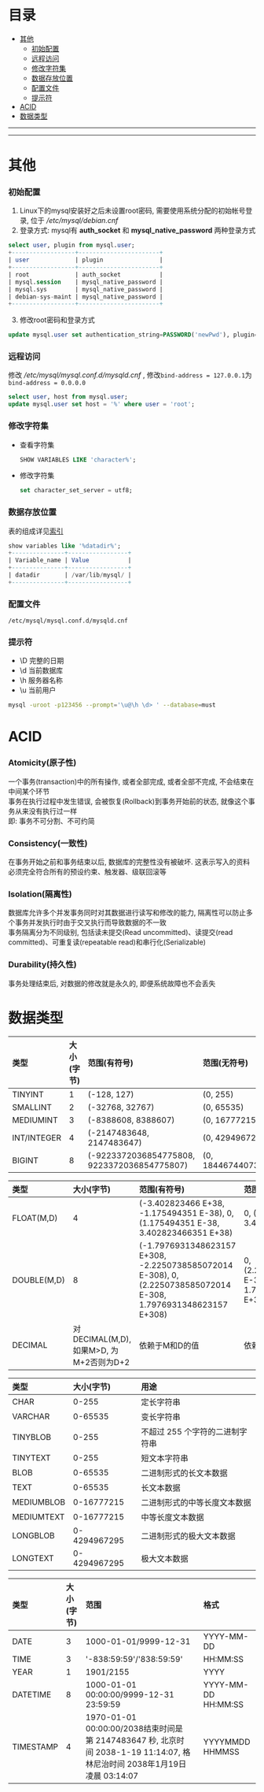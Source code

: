 # 目录
- [其他](#其他)
    - [初始配置](#初始配置)
    - [远程访问](#远程访问)
    - [修改字符集](#修改字符集)
    - [数据存放位置](#数据存放位置)
    - [配置文件](#配置文件)
    - [提示符](#提示符)
- [ACID](#acid)
- [数据类型](#数据类型)



***********************************************************************************************************
***********************************************************************************************************



# 其他
### 初始配置
1. Linux下的mysql安装好之后未设置root密码, 需要使用系统分配的初始帐号登录, 位于 */etc/mysql/debian.cnf*
2. 登录方式: mysql有 **auth_socket** 和 **mysql_native_password** 两种登录方式
```sql
select user, plugin from mysql.user;
+------------------+-----------------------+
| user             | plugin                |
+------------------+-----------------------+
| root             | auth_socket           |
| mysql.session    | mysql_native_password |
| mysql.sys        | mysql_native_password |
| debian-sys-maint | mysql_native_password |
+------------------+-----------------------+
```
3. 修改root密码和登录方式
```sql
update mysql.user set authentication_string=PASSWORD('newPwd'), plugin='mysql_native_password' where user='root';
```

### 远程访问
修改 */etc/mysql/mysql.conf.d/mysqld.cnf* , 修改`bind-address = 127.0.0.1`为`bind-address = 0.0.0.0`
```sql
select user, host from mysql.user;
update mysql.user set host = '%' where user = 'root';
```

### 修改字符集
* 查看字符集
    ```sql
    SHOW VARIABLES LIKE 'character%';
    ```
* 修改字符集
    ```sql
    set character_set_server = utf8;
    ```

### 数据存放位置
表的组成详见[索引](index.md/#相关文件)  

```sql
show variables like '%datadir%';
+---------------+-----------------+
| Variable_name | Value           |
+---------------+-----------------+
| datadir       | /var/lib/mysql/ |
+---------------+-----------------+
```

### 配置文件
`/etc/mysql/mysql.conf.d/mysqld.cnf`  

### 提示符
* \D 完整的日期
* \d 当前数据库
* \h 服务器名称
* \u 当前用户
```sh
mysql -uroot -p123456 --prompt='\u@\h \d> ' --database=must
```

# ACID
### Atomicity(原子性)
一个事务(transaction)中的所有操作, 或者全部完成, 或者全部不完成, 不会结束在中间某个环节  
事务在执行过程中发生错误, 会被恢复(Rollback)到事务开始前的状态, 就像这个事务从来没有执行过一样  
即: 事务不可分割、不可约简

### Consistency(一致性)
在事务开始之前和事务结束以后, 数据库的完整性没有被破坏. 这表示写入的资料必须完全符合所有的预设约束、触发器、级联回滚等

### Isolation(隔离性)
数据库允许多个并发事务同时对其数据进行读写和修改的能力, 隔离性可以防止多个事务并发执行时由于交叉执行而导致数据的不一致  
事务隔离分为不同级别, 包括读未提交(Read uncommitted)、读提交(read committed)、可重复读(repeatable read)和串行化(Serializable)

### Durability(持久性)
事务处理结束后, 对数据的修改就是永久的, 即便系统故障也不会丢失

# 数据类型

类型 | 大小(字节) | 范围(有符号) | 范围(无符号)
:-- | :-- | :-- | :--
TINYINT | 1 | (-128, 127) | (0, 255)
SMALLINT | 2 | (-32768, 32767) | (0, 65535)
MEDIUMINT | 3 | (-8388608, 8388607) | (0, 16777215)
INT/INTEGER | 4 | (-2147483648, 2147483647) | (0, 4294967295)
BIGINT | 8 | (-9223372036854775808, 9223372036854775807) | (0, 18446744073709551615)

类型 | 大小(字节) | 范围(有符号) | 范围(无符号)
:-- | :-- | :-- | :--
FLOAT(M,D) | 4 | (-3.402823466 E+38, -1.175494351 E-38), 0, (1.175494351 E-38, 3.402823466351 E+38) | 0, (1.175494351 E-38, 3.402823466 E+38)
DOUBLE(M,D) | 8 | (-1.7976931348623157 E+308, -2.2250738585072014 E-308), 0, (2.2250738585072014 E-308, 1.7976931348623157 E+308) | 0, (2.2250738585072014 E-308, 1.7976931348623157 E+308)
DECIMAL | 对DECIMAL(M,D), 如果M>D, 为M+2否则为D+2 | 依赖于M和D的值 | 依赖于M和D的值

类型 | 大小(字节) | 用途
:-- | :-- | :-- 
CHAR | 0-255 | 定长字符串
VARCHAR | 0-65535 | 变长字符串
TINYBLOB | 0-255 | 不超过 255 个字符的二进制字符串
TINYTEXT | 0-255 | 短文本字符串
BLOB | 0-65535 | 二进制形式的长文本数据
TEXT | 0-65535 | 长文本数据
MEDIUMBLOB | 0-16777215 | 二进制形式的中等长度文本数据
MEDIUMTEXT | 0-16777215 | 中等长度文本数据
LONGBLOB | 0-4294967295 | 二进制形式的极大文本数据
LONGTEXT | 0-4294967295 | 极大文本数据

类型 | 大小(字节) | 范围 | 格式
:-- | :-- | :-- | :--
DATE | 3 | 1000-01-01/9999-12-31 | YYYY-MM-DD
TIME | 3 | '-838:59:59'/'838:59:59' | HH:MM:SS
YEAR | 1 | 1901/2155 | YYYY
DATETIME | 8 | 1000-01-01 00:00:00/9999-12-31 23:59:59 | YYYY-MM-DD HH:MM:SS
TIMESTAMP | 4 | 1970-01-01 00:00:00/2038结束时间是第 2147483647 秒, 北京时间 2038-1-19 11:14:07, 格林尼治时间 2038年1月19日 凌晨 03:14:07 | YYYYMMDD HHMMSS
